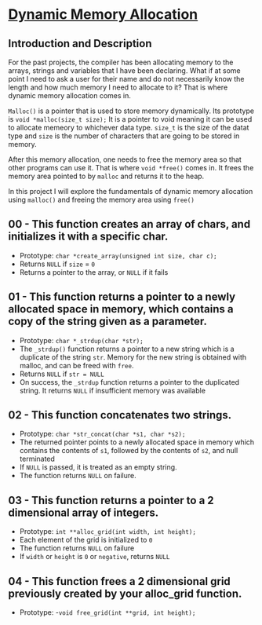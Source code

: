 # <ins>Dynamic Memory Allocation</ins>

## Introduction and Description
For the past projects, the compiler has been allocating memory to the arrays, strings and variables that I have been declaring. What if at some point I need to ask a user for their name and do not necessarily know the length and how much memory I need to allocate to it? That is where dynamic memory allocation comes in.

`Malloc()` is a pointer that is used to store memory dynamically. Its prototype is `void *malloc(size_t size);` It is a pointer to void meaning it can be used to allocate memeory to whichever data type. `size_t` is the size of the datat type and `size` is the number of characters that are going to be stored in memory.

After this memory allocation, one needs to free the memory area so that other programs can use it. That is where `void *free()` comes in. It frees the memory area pointed to by `malloc` and returns it to the heap.

In this project I will explore the fundamentals of dynamic memory allocation using `malloc()` and freeing the memory area using `free()`

## 00 - This function creates an array of chars, and initializes it with a specific char.
- Prototype: `char *create_array(unsigned int size, char c);`
- Returns `NULL` if `size` = `0`
- Returns a pointer to the array, or `NULL` if it fails

## 01 - This function returns a pointer to a newly allocated space in memory, which contains a copy of the string given as a parameter.
- Prototype: `char *_strdup(char *str);`
- The `_strdup()` function returns a pointer to a new string which is a duplicate of the string `str`. Memory for the new string is obtained with malloc, and can be freed with `free`.
- Returns `NULL` if `str = NULL`
- On success, the `_strdup` function returns a pointer to the duplicated string. It returns `NULL` if insufficient memory was available

## 02 - This function concatenates two strings.
- Prototype: `char *str_concat(char *s1, char *s2);`
- The returned pointer points to a newly allocated space in memory which contains the contents of `s1`, followed by the contents of `s2`, and null terminated
- If `NULL` is passed, it is treated as an empty string.
- The function returns `NULL` on failure.

## 03 - This function returns a pointer to a 2 dimensional array of integers.
- Prototype: `int **alloc_grid(int width, int height);`
- Each element of the grid is initialized to `0`
- The function returns `NULL` on failure
- If `width` or `height` is `0` or `negative`, returns `NULL`

## 04 - This function frees a 2 dimensional grid previously created by your alloc_grid function.
- Prototype: -`void free_grid(int **grid, int height);`